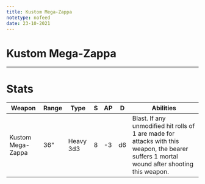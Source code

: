 ```yaml
---
title: Kustom Mega-Zappa
notetype: nofeed
date: 23-10-2021
---
```


# Kustom Mega-Zappa

---

# Stats

| Weapon            | Range | Type      | S   | AP  | D   | Abilities                                                                                                                                    |
| ----------------- | ----- | --------- | --- | --- | --- | -------------------------------------------------------------------------------------------------------------------------------------------- |
| Kustom Mega-Zappa | 36"   | Heavy 3d3 | 8   | -3  | d6  | Blast. If any unmodified hit rolls of 1 are made for attacks with this weapon, the bearer suffers 1 mortal wound after shooting this weapon. | 